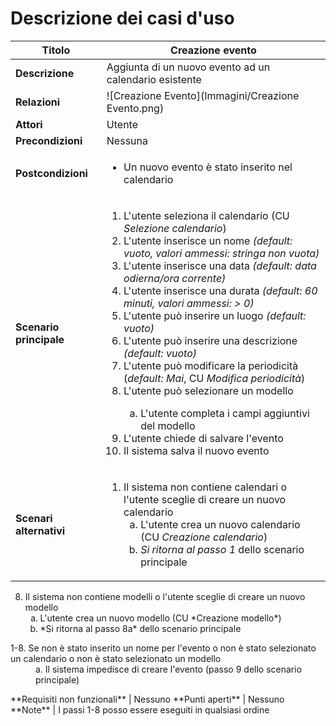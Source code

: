Descrizione dei casi d'uso
===

Titolo | Creazione evento
--- | ---
**Descrizione** | Aggiunta di un nuovo evento ad un calendario esistente
**Relazioni** | ![Creazione Evento](Immagini/Creazione Evento.png)
**Attori** | Utente
**Precondizioni** | Nessuna
**Postcondizioni** | <ul><li>Un nuovo evento è stato inserito nel calendario</li></ul>
**Scenario principale** | <ol><li>L'utente seleziona il calendario (CU *Selezione calendario*)</li><li>L'utente inserisce un nome *(default: vuoto, valori ammessi: stringa non vuota)*</li><li>L'utente inserisce una data *(default: data odierna/ora corrente)*</li><li>L'utente inserisce una durata *(default: 60 minuti, valori ammessi: > 0)*</li><li>L'utente può inserire un luogo *(default: vuoto)*</li><li>L'utente può inserire una descrizione *(default: vuoto)*</li><li>L'utente può modificare la periodicità (*default: Mai*, CU *Modifica periodicità*)</li><li>L'utente può selezionare un modello</li><ol type=a><li>L'utente completa i campi aggiuntivi del modello</li></ol><li>L'utente chiede di salvare l'evento</li><li>Il sistema salva il nuovo evento</ol>
**Scenari alternativi** | <ol start=1><li>Il sistema non contiene calendari o l'utente sceglie di creare un nuovo calendario<ol type=a><li>L'utente crea un nuovo calendario (CU *Creazione calendario*)</li><li>*Si ritorna al passo 1* dello scenario principale</li></ol></li></ol>
<ol start=8><li>Il sistema non contiene modelli o l'utente sceglie di creare un nuovo modello<ol type=a><li>L'utente crea un nuovo modello (CU *Creazione modello*)</li><li>*Si ritorna al passo 8a* dello scenario principale</li></ol></li></ol>
<dl><dt>1-8. Se non è stato inserito un nome per l'evento o non è stato selezionato un calendario o non è stato selezionato un modello<dd>a. Il sistema impedisce di creare l'evento (passo 9 dello scenario principale)</dd></dt></dl>
**Requisiti non funzionali** | Nessuno
**Punti aperti** | Nessuno
**Note** | I passi 1-8 posso essere eseguiti in qualsiasi ordine
